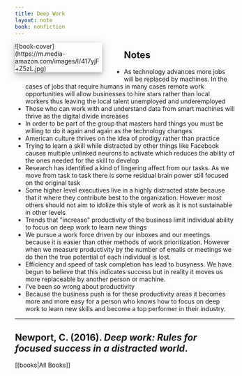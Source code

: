 ```yaml
---
title: Deep Work
layout: note
book: nonfiction
---
```

<div style="float:left;
margin:0 50px 10px 0;
width:50%;
height:auto;
max-width:200px;
box-shadow: 0 4px 8px 0 rgba(0, 0, 0, 0.2), 0 6px 20px 0 rgba(0, 0, 0, 0.19)" markdown="1">
![book-cover](https://m.media-amazon.com/images/I/417yjF+Z5zL.jpg)
</div>

## Notes
- As technology advances more jobs will be replaced by machines. In the cases of jobs that require humans in many cases remote work opportunities will allow businesses to hire stars rather than local workers thus leaving the local talent unemployed and underemployed
- Those who can work with and understand data from smart machines will thrive as the digital divide increases
- In order to be part of the group that masters hard things you must be willing to do it again and again as the technology changes
- American culture thrives on the idea of prodigy rather than practice
- Trying to learn a skill while distracted by other things like Facebook causes multiple unlinked neurons to activate which reduces the ability of the ones needed for the skill to develop
- Research has identified a kind of lingering affect from our tasks. As we move from task to task there is some residual brain power still focused on the original task
- Some higher level executives live in a highly distracted state because that it where they contribute best to the organization. However most others should not aim to idolize this style of work as it is not sustainable in other levels
- Trends that "increase" productivity of the business limit individual ability to focus on deep work to learn new things
- We pursue a work force driven by our inboxes and our meetings because it is easier than other methods of work prioritization. However when we measure productivity by the number of emails or meetings we do then the true potential of each individual is lost.
- Efficiency and speed of task completion has lead to busyness. We have begun to believe that this indicates success but in reality it moves us more replaceable by another person or machine.
- I've been so wrong about productivity
- Because the business push is for these productivity areas it becomes more and more easy for a person who knows how to focus on deep work to learn new skills and become a top performer in their industry.

---
Newport, C. (2016). _Deep work: Rules for focused success in a distracted world_.
---
[[books|All Books]]
